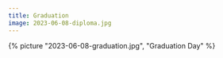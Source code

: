 ```yaml
---
title: Graduation
image: 2023-06-08-diploma.jpg
---
```


{% picture "2023-06-08-graduation.jpg", "Graduation Day" %}
